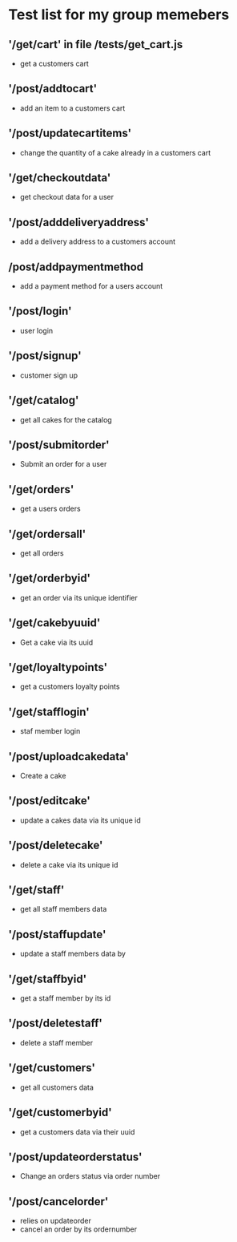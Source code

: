 # Test list for my group memebers

## '/get/cart' in file /tests/get_cart.js
- get a customers cart

## '/post/addtocart'
- add an item to a customers cart

## '/post/updatecartitems'
- change the quantity of a cake already in a customers cart

## '/get/checkoutdata'
- get checkout data for a user

## '/post/adddeliveryaddress'
- add a delivery address to a customers account
## /post/addpaymentmethod
- add a payment method for a users account

## '/post/login'
- user login 

## '/post/signup'
- customer sign up

## '/get/catalog'
- get all cakes for the catalog

## '/post/submitorder'
- Submit an order for a user

## '/get/orders'
- get a users orders

## '/get/ordersall'
- get all orders

## '/get/orderbyid'
- get an order via its unique identifier

## '/get/cakebyuuid'
- Get a cake via its uuid

## '/get/loyaltypoints'
- get a customers loyalty points

## '/get/stafflogin'
- staf member login

## '/post/uploadcakedata'
- Create a cake 

## '/post/editcake'
- update a cakes data via its unique id

## '/post/deletecake'
- delete a cake via its unique id

## '/get/staff'
- get all staff members data

## '/post/staffupdate'
- update a staff members data by

## '/get/staffbyid'
- get a staff member by its id

## '/post/deletestaff'
- delete a staff member

## '/get/customers'
- get all customers data

## '/get/customerbyid'
- get a customers data via their uuid

## '/post/updateorderstatus'
- Change an orders status via order number

## '/post/cancelorder'
- relies on updateorder
- cancel an order by its ordernumber